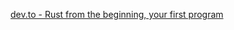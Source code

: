 
[dev.to - Rust from the beginning, your first program](https://dev.to/azure/rust-from-the-beginning-your-first-program-30cp)  
